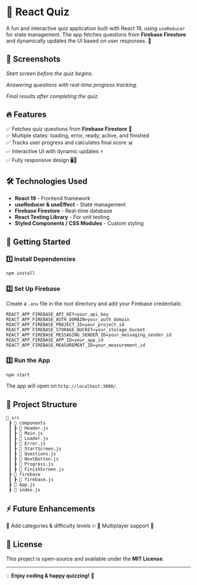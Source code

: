 # 🎯 React Quiz

A fun and interactive quiz application built with React 19, using `useReducer` for state management.
The app fetches questions from **Firebase Firestore** and dynamically updates the UI based on user responses. 🚀

## 📸 Screenshots

_Start screen before the quiz begins._

_Answering questions with real-time progress tracking._

_Final results after completing the quiz._

## 🔥 Features

✅ Fetches quiz questions from **Firebase Firestore** 📡\
✅ Multiple states: loading, error, ready, active, and finished\
✅ Tracks user progress and calculates final score 📊\
✅ Interactive UI with dynamic updates ⚡\
✅ Fully responsive design 🖥️📱

## 🛠️ Technologies Used

- **React 19** - Frontend framework
- **useReducer & useEffect** - State management
- **Firebase Firestore** - Real-time database
- **React Testing Library** - For unit testing
- **Styled Components / CSS Modules** - Custom styling

## 🚀 Getting Started

### 1️⃣ Install Dependencies

```sh
npm install
```

### 2️⃣ Set Up Firebase

Create a `.env` file in the root directory and add your Firebase credentials:

```
REACT_APP_FIREBASE_API_KEY=your_api_key
REACT_APP_FIREBASE_AUTH_DOMAIN=your_auth_domain
REACT_APP_FIREBASE_PROJECT_ID=your_project_id
REACT_APP_FIREBASE_STORAGE_BUCKET=your_storage_bucket
REACT_APP_FIREBASE_MESSAGING_SENDER_ID=your_messaging_sender_id
REACT_APP_FIREBASE_APP_ID=your_app_id
REACT_APP_FIREBASE_MEASUREMENT_ID=your_measurement_id
```

### 3️⃣ Run the App

```sh
npm start
```

The app will open on `http://localhost:3000/`.

## 🎨 Project Structure

```plaintext
📂 src
 ┣ 📂 components
 ┃ ┣ 📜 Header.js
 ┃ ┣ 📜 Main.js
 ┃ ┣ 📜 Loader.js
 ┃ ┣ 📜 Error.js
 ┃ ┣ 📜 StartScreen.js
 ┃ ┣ 📜 Questions.js
 ┃ ┣ 📜 NextButton.js
 ┃ ┣ 📜 Progress.js
 ┃ ┣ 📜 FinishScreen.js
 ┣ 📂 firebase
 ┃ ┣ 📜 firebase.js
 ┣ 📜 App.js
 ┣ 📜 index.js
```

## ⚡ Future Enhancements

🔹 Add categories & difficulty levels 🔥
🔹 Multiplayer support 👥

## 📜 License

This project is open-source and available under the **MIT License**.

---

💡 **Enjoy coding & happy quizzing!** 🎉
